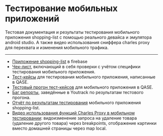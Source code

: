 # Тестирование мобильных приложений

Тестовая документация и результаты тестирования мобильного приложения shopping-list с помощью реального девайса и эмулятора android studio. А также видео использования сниффера charles proxy для перехвата и изменения мобильного трафика.

---
- [Приложение shopping-list](https://appdistribution.firebase.dev/i/ef0e71eeb4f2d6a5) в firebase
- [Чек-лист](https://docs.google.com/spreadsheets/d/12HrUvbgzV6_NjIddUdzh-wGPqpK3PhUJS6p_0dBtzng/edit?usp=sharing), включающий в себя проверки с учётом специфики тестирования мобильного приложения.
- [Тест-кейсы](https://github.com/Leesmike/mobile/blob/main/Mikhail%20Li%20-%20Shopping%20list%20mobile%20app%20test%20suite.pdf) для тестирования мобильного приложения, написанные в QASE.
- [Тестовый прогон тест-кейсов](https://github.com/Leesmike/mobile/blob/main/Mikhail%20Li%20-%20shopping-list%20test%20run.pdf) для мобильного приложения в QASE.
- [Баг репорты](https://github.com/Leesmike/mobile/blob/main/Mikhail%20Li%20-%20Bug%20reports%20of%20shopping-list%20mobile%20app.csv), заведённые в Youtrack по результатам тестового прогона.
- [Отчёт по результатам тестирования](https://github.com/Leesmike/mobile/blob/main/Test%20summary%20report%20of%20shopping-list%201.0%20app%2007.02.25.pdf) мобильного приложения shopping-list.
- [Видео использования функций Charles Proxy в мобильном тестировании](https://drive.google.com/file/d/1YJvx-7levBZWJ6UDAQy4yhYwV1ZpY_52/view?usp=sharing): видоизменение запроса на удаление товара (удаление другого товара) через breakpoints, отображение картинки вместо домашней страницы через map local.
